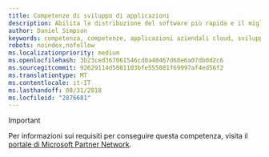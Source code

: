 ```yaml
---
title: Competenze di sviluppo di applicazioni
description: Abilita la distribuzione del software più rapida e il miglioramento continuo. Unisciti ai nostri oltre 60.000 partner creatori di applicazioni per distinguere l'azienda e stabilirsi come partner Microsoft per ottenere le competenze di sviluppo di applicazioni.
author: Daniel Simpson
keywords: competenza, competenze, applicazioni aziendali cloud, sviluppo di applicazioni
robots: noindex,nofollow
ms.localizationpriority: medium
ms.openlocfilehash: 3b23ced367061546cd0a48467d68e6a07db0d2c6
ms.sourcegitcommit: 92629114d5081103bfe555081f69997af4ed56f2
ms.translationtype: MT
ms.contentlocale: it-IT
ms.lasthandoff: 08/31/2018
ms.locfileid: "2876681"
---
```

>[!IMPORTANT]
>Per informazioni sui requisiti per conseguire questa competenza, visita il [portale di Microsoft Partner Network](https://partner.microsoft.com/membership/competencies).

<!--

# Application Development 

Enable faster software delivery and continuous improvement. Join our more than 60K application builder partners to differentiate your business and establish yourself as Microsoft Partner by attaining the Application Development competency.

## Application Builder option
The Application Builder option is ideal if you prefer to prove your skills by passing exams or certifications.  Choose exams from the focus area of your choice to attain the Application Development competency.


### Silver
1. Your organization must have **2** individuals pass one of the following exams, or the assessment requirements.

    - **Web App Dev** focus area
        - [Exam 70-480](https://www.microsoft.com/en-us/learning/exam-70-480.aspx): Programming in HTML5 with JavaScript and CSS3  
        - [Exam 70-483](https://www.microsoft.com/en-us/learning/exam-70-483.aspx): Programming in C# 
        - [Exam 70-486](https://www.microsoft.com/en-us/learning/exam-70-486.aspx): Developing ASP.NET MVC Web Applications  

    - **Universal Windows Platform** focus area
        - [Exam 70-357](https://www.microsoft.com/en-us/learning/exam-70-357.aspx): Developing Mobile Apps 
        - [Exam 70-354](https://www.microsoft.com/en-us/learning/exam-70-354.aspx): Universal Windows Platform – App Architecture and UX/UI *  
        - [Exam 70-355](https://www.microsoft.com/en-us/learning/exam-70-355.aspx): Universal Windows Platform – App Data, Services, and Coding Patterns *  

    - **Azure App Dev** focus area
        - [Exam 70-532](https://www.microsoft.com/en-us/learning/exam-70-532.aspx): Developing Microsoft Azure Solutions 
        - [Exam 70-487](https://www.microsoft.com/en-us/learning/exam-70-487.aspx): Developing Windows Azure and Web Services
        - [Exam 70-533](https://www.microsoft.com/en-us/learning/exam-70-533.aspx): Implementing Microsoft Azure Infrastructure Solutions   


### Gold
1. Your organization must have **4** individuals pass the required certification.
    - [MCSD](https://www.microsoft.com/en-us/learning/mcsd-app-builder-certification.aspx): App Builder 

*Retiring September 30, 2017

-->